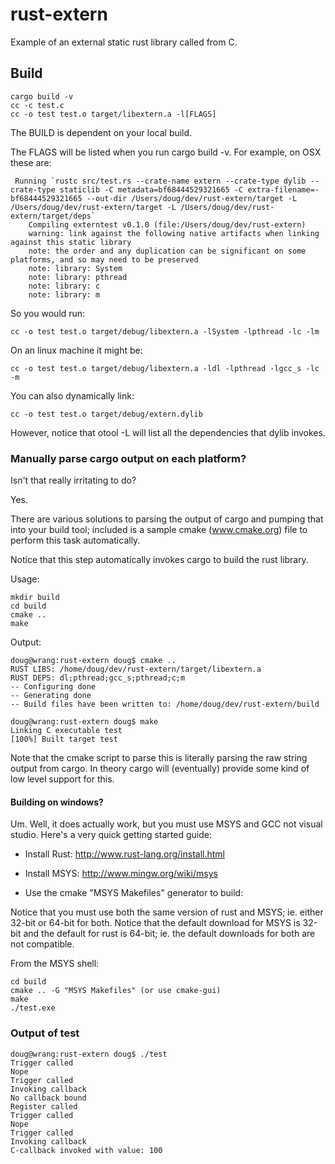 # rust-extern

Example of an external static rust library called from C.

## Build

    cargo build -v
    cc -c test.c
    cc -o test test.o target/libextern.a -l[FLAGS]

The BUILD is dependent on your local build.

The FLAGS will be listed when you run cargo build -v. For example, on OSX these are:

     Running `rustc src/test.rs --crate-name extern --crate-type dylib --crate-type staticlib -C metadata=bf68444529321665 -C extra-filename=-bf68444529321665 --out-dir /Users/doug/dev/rust-extern/target -L /Users/doug/dev/rust-extern/target -L /Users/doug/dev/rust-extern/target/deps`
        Compiling externtest v0.1.0 (file:/Users/doug/dev/rust-extern)
        warning: link against the following native artifacts when linking against this static library
        note: the order and any duplication can be significant on some platforms, and so may need to be preserved
        note: library: System
        note: library: pthread
        note: library: c
        note: library: m

So you would run:

    cc -o test test.o target/debug/libextern.a -lSystem -lpthread -lc -lm

On an linux machine it might be:

    cc -o test test.o target/debug/libextern.a -ldl -lpthread -lgcc_s -lc -m

You can also dynamically link:

    cc -o test test.o target/debug/extern.dylib

However, notice that otool -L will list all the dependencies that dylib invokes.

### Manually parse cargo output on each platform?

Isn't that really irritating to do?

Yes.

There are various solutions to parsing the output of cargo and pumping that
into your build tool; included is a sample cmake (www.cmake.org) file to
perform this task automatically.

Notice that this step automatically invokes cargo to build the rust library.

Usage:

    mkdir build
    cd build
    cmake ..
    make

Output:

    doug@wrang:rust-extern doug$ cmake ..
    RUST LIBS: /home/doug/dev/rust-extern/target/libextern.a
    RUST DEPS: dl;pthread;gcc_s;pthread;c;m
    -- Configuring done
    -- Generating done
    -- Build files have been written to: /home/doug/dev/rust-extern/build

    doug@wrang:rust-extern doug$ make
    Linking C executable test
    [100%] Built target test

Note that the cmake script to parse this is literally parsing the raw string output
from cargo. In theory cargo will (eventually) provide some kind of low level support
for this.

#### Building on windows?

Um. Well, it does actually work, but you must use MSYS and GCC not
visual studio. Here's a very quick getting started guide:

- Install Rust: http://www.rust-lang.org/install.html

- Install MSYS: http://www.mingw.org/wiki/msys

- Use the cmake "MSYS Makefiles" generator to build:

Notice that you must use both the same version of rust and MSYS; ie. either
32-bit or 64-bit for both. Notice that the default download for MSYS is 32-bit
and the default for rust is 64-bit; ie. the default downloads for both are not
compatible.

From the MSYS shell:

    cd build
    cmake .. -G "MSYS Makefiles" (or use cmake-gui)
    make
    ./test.exe

### Output of test

    doug@wrang:rust-extern doug$ ./test
    Trigger called
    Nope
    Trigger called
    Invoking callback
    No callback bound
    Register called
    Trigger called
    Nope
    Trigger called
    Invoking callback
    C-callback invoked with value: 100
